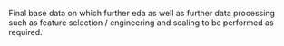 Final base data on which further eda as well as further data processing such as feature selection / engineering and scaling to be performed as required.
